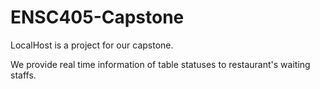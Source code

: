 # ENSC405-Capstone

LocalHost is a project for our capstone.

We provide real time information of table statuses to restaurant's waiting staffs.
